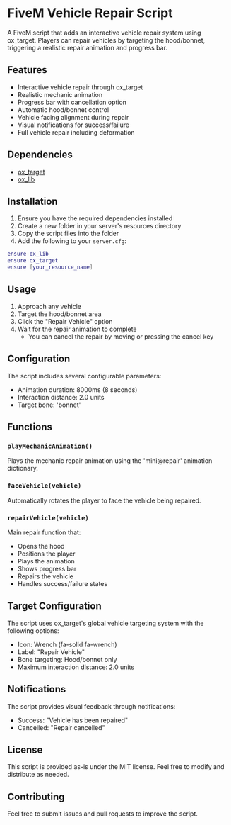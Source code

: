 # FiveM Vehicle Repair Script

A FiveM script that adds an interactive vehicle repair system using ox_target. Players can repair vehicles by targeting the hood/bonnet, triggering a realistic repair animation and progress bar.

## Features

- Interactive vehicle repair through ox_target
- Realistic mechanic animation
- Progress bar with cancellation option
- Automatic hood/bonnet control
- Vehicle facing alignment during repair
- Visual notifications for success/failure
- Full vehicle repair including deformation

## Dependencies

- [ox_target](https://github.com/overextended/ox_target)
- [ox_lib](https://github.com/overextended/ox_lib)

## Installation

1. Ensure you have the required dependencies installed
2. Create a new folder in your server's resources directory
3. Copy the script files into the folder
4. Add the following to your `server.cfg`:
```lua
ensure ox_lib
ensure ox_target
ensure [your_resource_name]
```

## Usage

1. Approach any vehicle
2. Target the hood/bonnet area
3. Click the "Repair Vehicle" option
4. Wait for the repair animation to complete
   - You can cancel the repair by moving or pressing the cancel key

## Configuration

The script includes several configurable parameters:

- Animation duration: 8000ms (8 seconds)
- Interaction distance: 2.0 units
- Target bone: 'bonnet'

## Functions

### `playMechanicAnimation()`
Plays the mechanic repair animation using the 'mini@repair' animation dictionary.

### `faceVehicle(vehicle)`
Automatically rotates the player to face the vehicle being repaired.

### `repairVehicle(vehicle)`
Main repair function that:
- Opens the hood
- Positions the player
- Plays the animation
- Shows progress bar
- Repairs the vehicle
- Handles success/failure states

## Target Configuration

The script uses ox_target's global vehicle targeting system with the following options:
- Icon: Wrench (fa-solid fa-wrench)
- Label: "Repair Vehicle"
- Bone targeting: Hood/bonnet only
- Maximum interaction distance: 2.0 units

## Notifications

The script provides visual feedback through notifications:

- Success: "Vehicle has been repaired"
- Cancelled: "Repair cancelled"

## License

This script is provided as-is under the MIT license. Feel free to modify and distribute as needed.

## Contributing

Feel free to submit issues and pull requests to improve the script.